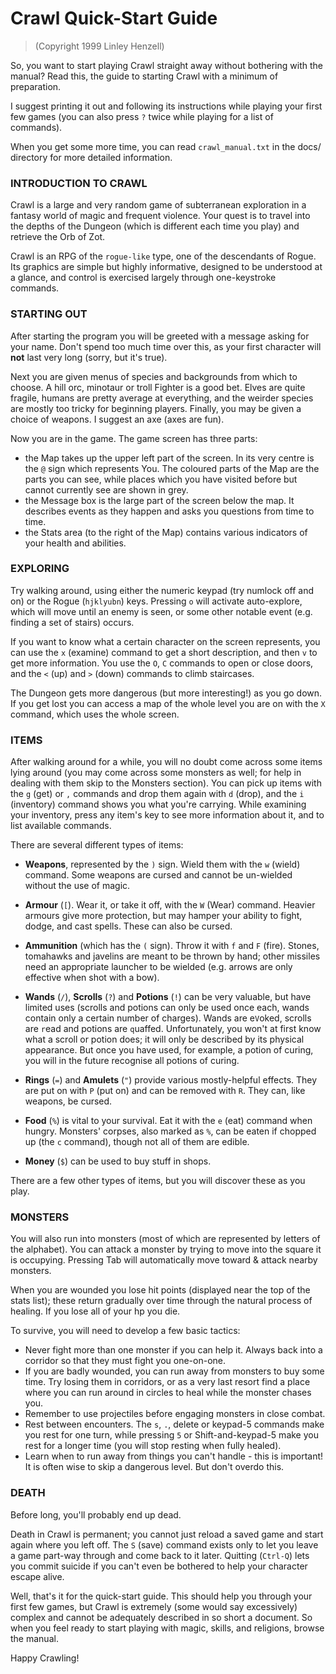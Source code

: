# Crawl Quick-Start Guide
> (Copyright 1999 Linley Henzell)


So, you want to start playing Crawl straight away without bothering with the
manual? Read this, the guide to starting Crawl with a minimum of preparation.

I suggest printing it out and following its instructions while playing your
first few games (you can also press `?` twice while playing for a list of
commands).

When you get some more time, you can read `crawl_manual.txt` in the docs/
directory for more detailed information.

### INTRODUCTION TO CRAWL

Crawl is a large and very random game of subterranean exploration in a fantasy
world of magic and frequent violence. Your quest is to travel into the depths
of the Dungeon (which is different each time you play) and retrieve the Orb of
Zot.

Crawl is an RPG of the `rogue-like` type, one of the descendants of Rogue. Its
graphics are simple but highly informative, designed to be understood at a
glance, and control is exercised largely through one-keystroke commands.

### STARTING OUT

After starting the program you will be greeted with a message asking for your
name. Don't spend too much time over this, as your first character will **not**
last very long (sorry, but it's true).

Next you are given menus of species and backgrounds from which to choose.
A hill orc, minotaur or troll Fighter is a good bet. Elves are quite fragile,
humans are pretty average at everything, and the weirder species are mostly
too tricky for beginning players. Finally, you may be given a choice of
weapons. I suggest an axe (axes are fun).

Now you are in the game. The game screen has three parts:
 - the Map takes up the upper left part of the screen. In its very centre is
   the `@` sign which represents You. The coloured parts of the Map are the
   parts you can see, while places which you have visited before but cannot
   currently see are shown in grey.
 - the Message box is the large part of the screen below the map. It describes
   events as they happen and asks you questions from time to time.
 - the Stats area (to the right of the Map) contains various indicators of
   your health and abilities.

### EXPLORING

Try walking around, using either the numeric keypad (try numlock off and on) or
the Rogue (`hjklyubn`) keys. Pressing `o` will activate auto-explore, which will
move until an enemy is seen, or some other notable event (e.g. finding a set of
stairs) occurs.

If you want to know what a certain character on the screen represents, you can
use the `x` (examine) command to get a short description, and then `v` to get
more information. You use the `O`, `C` commands to open or close doors, and the
`<` (up) and `>` (down) commands to climb staircases.

The Dungeon gets more dangerous (but more interesting!) as you go down. If you
get lost you can access a map of the whole level you are on with the `X`
command, which uses the whole screen.

### ITEMS

After walking around for a while, you will no doubt come across some items
lying around (you may come across some monsters as well; for help in dealing
with them skip to the Monsters section). You can pick up items with the `g`
(get) or `,` commands and drop them again with `d` (drop), and the `i`
(inventory) command shows you what you're carrying. While examining your
inventory, press any item's key to see more information about it, and to list
available commands.

There are several different types of items:

 - **Weapons**, represented by the `)` sign. Wield them with the `w` (wield)
   command. Some weapons are cursed and cannot be un-wielded without the use of
   magic.

 - **Armour** (`[`). Wear it, or take it off, with the `W` (Wear) command.
   Heavier armours give more protection, but may hamper your ability to fight,
   dodge, and cast spells. These can also be cursed.

 - **Ammunition** (which has the `(` sign). Throw it with `f` and `F` (fire).
   Stones, tomahawks and javelins are meant to be thrown by hand; other
   missiles need an appropriate launcher to be wielded (e.g. arrows are only
   effective when shot with a bow).

 - **Wands** (`/`), **Scrolls** (`?`) and **Potions** (`!`) can be very
   valuable, but have limited uses (scrolls and potions can only be used once
   each, wands contain only a certain number of charges). Wands are e`V`oked,
   scrolls are `r`ead and potions are `q`uaffed. Unfortunately, you won't at
   first know what a scroll or potion does; it will only be described by its
   physical appearance. But once you have used, for example, a potion of curing,
   you will in the future recognise all potions of curing.

 - **Rings** (`=`) and **Amulets** (`"`) provide various mostly-helpful effects.
   They are put on with `P` (put on) and can be removed with `R`. They can, like
   weapons, be cursed.

 - **Food** (`%`) is vital to your survival. Eat it with the `e` (eat) command
   when hungry. Monsters' corpses, also marked as `%`, can be eaten if chopped
   up (the `c` command), though not all of them are edible.

 - **Money** (`$`) can be used to buy stuff in shops.

There are a few other types of items, but you will discover these as you play.

### MONSTERS

You will also run into monsters (most of which are represented by letters of
the alphabet). You can attack a monster by trying to move into the square it
is occupying. Pressing Tab will automatically move toward & attack nearby
monsters.

When you are wounded you lose hit points (displayed near the top of the stats
list); these return gradually over time through the natural process of
healing. If you lose all of your hp you die.

To survive, you will need to develop a few basic tactics:
 - Never fight more than one monster if you can help it. Always back into a
   corridor so that they must fight you one-on-one.
 - If you are badly wounded, you can run away from monsters to buy some time.
   Try losing them in corridors, or as a very last resort find a place where
   you can run around in circles to heal while the monster chases you.
 - Remember to use projectiles before engaging monsters in close combat.
 - Rest between encounters. The `s`, `.`, delete or keypad-5 commands make you
   rest for one turn, while pressing `5` or Shift-and-keypad-5 make you rest
   for a longer time (you will stop resting when fully healed).
 - Learn when to run away from things you can't handle - this is important!
   It is often wise to skip a dangerous level. But don't overdo this.

### DEATH

Before long, you'll probably end up dead.

Death in Crawl is permanent; you cannot just reload a saved game and start
again where you left off. The `S` (save) command exists only to let you leave
a game part-way through and come back to it later. Quitting (`Ctrl-Q`) lets
you commit suicide if you can't even be bothered to help your character escape
alive.

Well, that's it for the quick-start guide. This should help you through your
first few games, but Crawl is extremely (some would say excessively) complex
and cannot be adequately described in so short a document. So when you feel
ready to start playing with magic, skills, and religions, browse the manual.

Happy Crawling!
